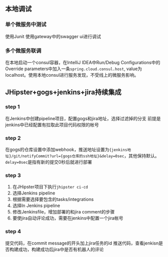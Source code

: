 
## 本地调试

### 单个微服务中测试
  使用Junit
  使用gateway中的swagger ui进行调试
### 多个微服务联调
  在本地启动一个consul容器，在IntelliJ IDEA中Run/Debug Configurations中的Override parameters中加入一条`spring.cloud.consul.host`, value为localhost。使用本地consul进行服务发现，不受线上的微服务影响。

## JHipster+gogs+jenkins+jira持续集成

### step 1

  在Jenkins中创建pipeline项目，配置gogs和jira地址，选择过滤掉的分支
  前提是jenkins中已经配置有拉取此项目代码权限的帐号

### step 2

  在gogs的仓库设置中添加webhook，推送地址设置为`{jenkins地址}/git/notifyCommit?url={gogs仓库的ssh地址}&delay=0sec`，其他保持默认。
  `delay=0sec`是指有新的提交0秒后就进行部署

### step 3

  1. 在JHipster项目下执行`jhipster ci-cd`
  2. 选择Jenkins pipeline
  3. 根据需要选择要包含的tasks/integrations
  4. 选择In Jenkins pipeline
  5. 修改Jenkinsfile，增加部署的和jira comment的步骤
  6. 要使jira自动评论成功，需要在jenkins中配置一个jira帐号

### step 4

  提交代码，在commit message的开头加上jira任务的id
  推送代码，查看jenkisn是否构建成功，构建成功后jira中是否有机器人的评论
